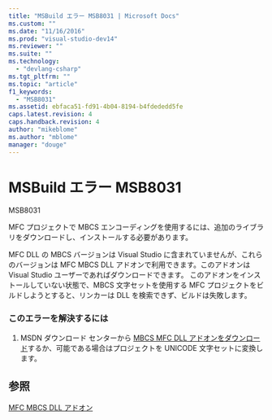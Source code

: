 ```yaml
---
title: "MSBuild エラー MSB8031 | Microsoft Docs"
ms.custom: ""
ms.date: "11/16/2016"
ms.prod: "visual-studio-dev14"
ms.reviewer: ""
ms.suite: ""
ms.technology: 
  - "devlang-csharp"
ms.tgt_pltfrm: ""
ms.topic: "article"
f1_keywords: 
  - "MSB8031"
ms.assetid: ebfaca51-fd91-4b04-8194-b4fdededd5fe
caps.latest.revision: 4
caps.handback.revision: 4
author: "mikeblome"
ms.author: "mblome"
manager: "douge"
---
```

# MSBuild エラー MSB8031
MSB8031  
  
 MFC プロジェクトで MBCS エンコーディングを使用するには、追加のライブラリをダウンロードし、インストールする必要があります。  
  
 MFC DLL の MBCS バージョンは Visual Studio に含まれていませんが、これらのバージョンは MFC MBCS DLL アドオンで利用できます。このアドオンは Visual Studio ユーザーであればダウンロードできます。  このアドオンをインストールしていない状態で、MBCS 文字セットを使用する MFC プロジェクトをビルドしようとすると、リンカーは DLL を検索できず、ビルドは失敗します。  
  
### このエラーを解決するには  
  
1.  MSDN ダウンロード センターから [MBCS MFC DLL アドオンをダウンロード](http://go.microsoft.com/fwlink/?LinkId=299009)するか、可能である場合はプロジェクトを UNICODE 文字セットに変換します。  
  
## 参照  
 [MFC MBCS DLL アドオン](../mfc/mfc-mbcs-dll-add-on.md)
